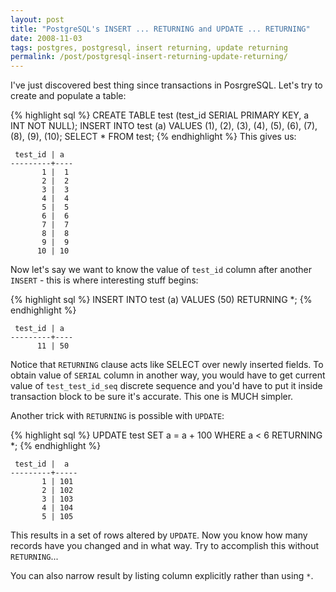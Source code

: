 ```yaml
---
layout: post
title: "PostgreSQL's INSERT ... RETURNING and UPDATE ... RETURNING"
date: 2008-11-03
tags: postgres, postgresql, insert returning, update returning
permalink: /post/postgresql-insert-returning-update-returning/
---
```

I've just discovered best thing since transactions in PosrgreSQL. Let's try to create and populate a table:

{% highlight sql %}
CREATE TABLE test (test_id SERIAL PRIMARY KEY, a INT NOT NULL);
INSERT INTO test (a) VALUES
    (1), (2), (3), (4), (5),
    (6), (7), (8), (9), (10);
SELECT * FROM test;
{% endhighlight %}
This gives us:

     test_id | a  
    ---------+----
           1 |  1
           2 |  2
           3 |  3
           4 |  4
           5 |  5
           6 |  6
           7 |  7
           8 |  8
           9 |  9
          10 | 10
Now let's say we want to know the value of `test_id` column after another `INSERT` - this is where interesting stuff begins:

{% highlight sql %}
INSERT INTO test (a) VALUES (50) RETURNING *;
{% endhighlight %}

     test_id | a  
    ---------+----
          11 | 50

Notice that `RETURNING` clause acts like SELECT over newly inserted fields. To obtain value of `SERIAL` column in another way, you would have to get current value of `test_test_id_seq` discrete sequence and you'd have to put it inside transaction block to be sure it's accurate. This one is MUCH simpler.

Another trick with `RETURNING` is possible with `UPDATE`:

{% highlight sql %}
UPDATE test SET a = a + 100 WHERE a < 6 RETURNING *;
{% endhighlight %}

     test_id |  a  
    ---------+-----
           1 | 101
           2 | 102
           3 | 103
           4 | 104
           5 | 105

This results in a set of rows altered by `UPDATE`. Now you know how many records have you changed and in what way. Try to accomplish this without `RETURNING`...

You can also narrow result by listing column explicitly rather than using `*`. 
